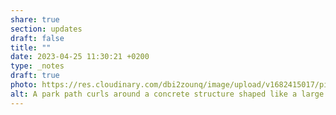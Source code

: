```yaml
---
share: true
section: updates
draft: false
title: ""
date: 2023-04-25 11:30:21 +0200
type: _notes
draft: true
photo: https://res.cloudinary.com/dbi2zounq/image/upload/v1682415017/pijoz99fz1nmmfwmx5dc.jpg
alt: A park path curls around a concrete structure shaped like a large hockey puck. It says 'u, nu!'
---
```




